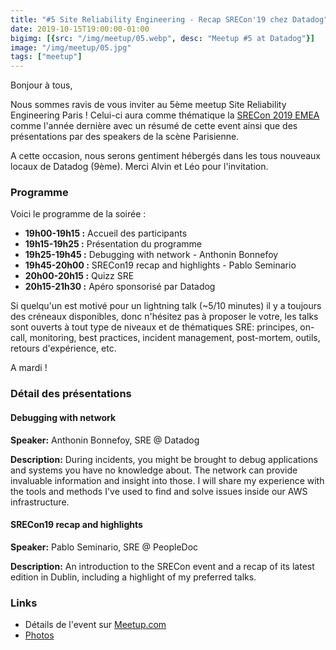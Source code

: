 ```yaml
---
title: "#5 Site Reliability Engineering - Recap SRECon'19 chez Datadog"
date: 2019-10-15T19:00:00-01:00
bigimg: [{src: "/img/meetup/05.webp", desc: "Meetup #5 at Datadog"}]
image: "/img/meetup/05.jpg"
tags: ["meetup"]
---
```

Bonjour à tous,

Nous sommes ravis de vous inviter au 5ème meetup Site Reliability Engineering Paris ! Celui-ci aura comme thématique la [SRECon 2019 EMEA](https://www.usenix.org/conference/srecon19emea) comme l'année dernière avec un résumé de cette event ainsi que des présentations par des speakers de la scène Parisienne.

A cette occasion, nous serons gentiment hébergés dans les tous nouveaux locaux de Datadog (9ème). Merci Alvin et Léo pour l'invitation.

<!--more-->

### Programme

Voici le programme de la soirée :

* **19h00-19h15 :** Accueil des participants
* **19h15-19h25 :** Présentation du programme
* **19h25-19h45 :** Debugging with network - Anthonin Bonnefoy
* **19h45-20h00 :** SRECon19 recap and highlights - Pablo Seminario
* **20h00-20h15 :** Quizz SRE
* **20h15-21h30 :** Apéro sponsorisé par Datadog

Si quelqu'un est motivé pour un lightning talk (~5/10 minutes) il y a toujours des créneaux disponibles, donc n'hésitez pas à proposer le votre, les talks sont ouverts à tout type de niveaux et de thématiques SRE: principes, on-call, monitoring, best practices, incident management, post-mortem, outils, retours d'expérience, etc.

A mardi !


### Détail des présentations

#### Debugging with network

**Speaker:** Anthonin Bonnefoy, SRE @ Datadog

**Description:** During incidents, you might be brought to debug applications and systems you have no knowledge about. The network can provide invaluable information and insight into those. I will share my experience with the tools and methods I've used to find and solve issues inside our AWS infrastructure.

#### SRECon19 recap and highlights

**Speaker:** Pablo Seminario, SRE @ PeopleDoc

**Description:** An introduction to the SRECon event and a recap of its latest edition in Dublin, including a highlight of my preferred talks.


### Links

* Détails de l'event sur [Meetup.com](https://www.meetup.com/Site-Reliability-Engineering-Paris/events/265371024/)
* [Photos](https://www.meetup.com/Site-Reliability-Engineering-Paris/photos/30443587/)

